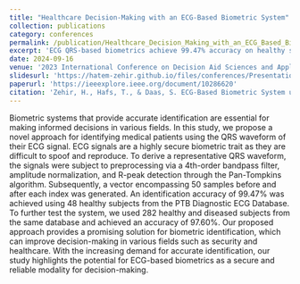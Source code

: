 ```yaml
---
title: "Healthcare Decision-Making with an ECG-Based Biometric System"
collection: publications
category: conferences
permalink: /publication/Healthcare_Decision_Making_with_an_ECG_Based_Biometric_System
excerpt: 'ECG QRS-based biometrics achieve 99.47% accuracy on healthy subjects and 97.60% on mixed cases, offering secure, reliable identification for healthcare and security.'
date: 2024-09-16
venue: '2023 International Conference on Decision Aid Sciences and Applications'
slidesurl: 'https://hatem-zehir.github.io/files/conferences/Presentation_Healthcare_Decision_Making_with_an_ECG_Based_Biometric_System.pdf'
paperurl: 'https://ieeexplore.ieee.org/document/10286620'
citation: 'Zehir, H., Hafs, T., & Daas, S. ECG-Based Biometric System using TinyML: Implementation and Performance Evaluation on ESP32.'
---
```

Biometric systems that provide accurate identification are essential for making informed decisions in various fields. In this study, we propose a novel approach for identifying medical patients using the QRS waveform of their ECG signal. ECG signals are a highly secure biometric trait as they are difficult to spoof and reproduce. To derive a representative QRS waveform, the signals were subject to preprocessing via a 4th-order bandpass filter, amplitude normalization, and R-peak detection through the Pan-Tompkins algorithm. Subsequently, a vector encompassing 50 samples before and after each index was generated. An identification accuracy of 99.47% was achieved using 48 healthy subjects from the PTB Diagnostic ECG Database. To further test the system, we used 282 healthy and diseased subjects from the same database and achieved an accuracy of 97.60%. Our proposed approach provides a promising solution for biometric identification, which can improve decision-making in various fields such as security and healthcare. With the increasing demand for accurate identification, our study highlights the potential for ECG-based biometrics as a secure and reliable modality for decision-making.